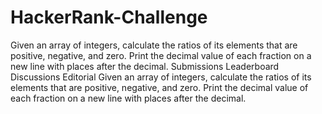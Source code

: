 # HackerRank-Challenge
Given an array of integers, calculate the ratios of its elements that are positive, negative, and zero. Print the decimal value of each fraction on a new line with places after the decimal. Submissions Leaderboard Discussions Editorial Given an array of integers, calculate the ratios of its elements that are positive, negative, and zero. Print the decimal value of each fraction on a new line with places after the decimal.
